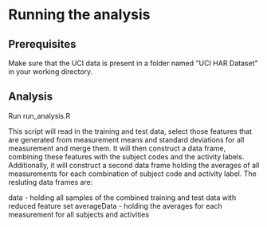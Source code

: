 # Running the analysis

## Prerequisites

Make sure that the UCI data is present in a folder named "UCI HAR Dataset" in your working directory.

## Analysis

Run run_analysis.R

This script will read in the training and test data, select those features that are generated from 
measurement means and standard deviations for all measurement and merge them. It will then construct 
a data frame, combining these features with the subject codes and the activity labels. Additionally,
it will construct a second data frame holding the averages of all measurements for each combination
of subject code and activity label. The resluting data frames are:

data - holding all samples of the combined training and test data with reduced feature set
averageData - holding the averages for each measurement for all subjects and activities